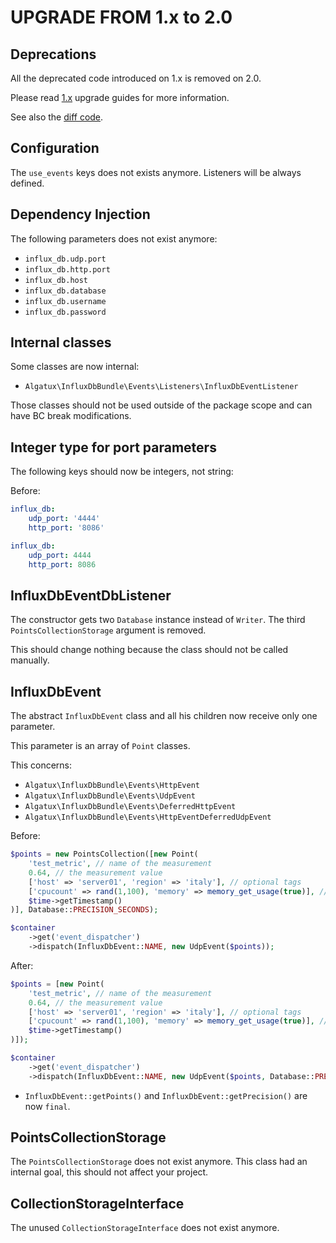 UPGRADE FROM 1.x to 2.0
=======================

## Deprecations

All the deprecated code introduced on 1.x is removed on 2.0.

Please read [1.x](UPGRADE-1.x.md) upgrade guides for more information.

See also the [diff code](https://github.com/sonata-project/SonataAdminBundle/compare/1.x...2.0.0).

## Configuration

The `use_events` keys does not exists anymore. Listeners will be always defined.

## Dependency Injection

The following parameters does not exist anymore:

* `influx_db.udp.port`
* `influx_db.http.port`
* `influx_db.host`
* `influx_db.database`
* `influx_db.username`
* `influx_db.password`

## Internal classes

Some classes are now internal:

* `Algatux\InfluxDbBundle\Events\Listeners\InfluxDbEventListener`

Those classes should not be used outside of the package scope and can have BC break modifications.

## Integer type for port parameters

The following keys should now be integers, not string:

Before:

```yaml
influx_db:
    udp_port: '4444'
    http_port: '8086'
```

```yaml
influx_db:
    udp_port: 4444
    http_port: 8086
```

## InfluxDbEventDbListener

The constructor gets two `Database` instance instead of `Writer`.
The third `PointsCollectionStorage` argument is removed.

This should change nothing because the class should not be called manually.

## InfluxDbEvent

The abstract `InfluxDbEvent` class and all his children now receive only one parameter.

This parameter is an array of `Point` classes.

This concerns:

* `Algatux\InfluxDbBundle\Events\HttpEvent`
* `Algatux\InfluxDbBundle\Events\UdpEvent`
* `Algatux\InfluxDbBundle\Events\DeferredHttpEvent`
* `Algatux\InfluxDbBundle\Events\HttpEventDeferredUdpEvent`

Before:

```php
$points = new PointsCollection([new Point(
    'test_metric', // name of the measurement
    0.64, // the measurement value
    ['host' => 'server01', 'region' => 'italy'], // optional tags
    ['cpucount' => rand(1,100), 'memory' => memory_get_usage(true)], // optional additional fields
    $time->getTimestamp()
)], Database::PRECISION_SECONDS);

$container
    ->get('event_dispatcher')
    ->dispatch(InfluxDbEvent::NAME, new UdpEvent($points));
```

After:

```php
$points = [new Point(
    'test_metric', // name of the measurement
    0.64, // the measurement value
    ['host' => 'server01', 'region' => 'italy'], // optional tags
    ['cpucount' => rand(1,100), 'memory' => memory_get_usage(true)], // optional additional fields
    $time->getTimestamp()
)]);

$container
    ->get('event_dispatcher')
    ->dispatch(InfluxDbEvent::NAME, new UdpEvent($points, Database::PRECISION_SECONDS));
```

* `InfluxDbEvent::getPoints()` and `InfluxDbEvent::getPrecision()` are now `final`.

## PointsCollectionStorage

The `PointsCollectionStorage` does not exist anymore.
This class had an internal goal, this should not affect your project.

## CollectionStorageInterface

The unused `CollectionStorageInterface` does not exist anymore.
